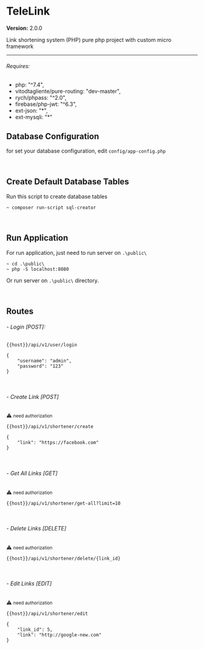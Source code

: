 <h1>TeleLink</h1>

**Version:**
<span>2.0.0</span>

<p>Link shortening system (PHP) pure php project with custom micro framework</p>

----

<h6>Requires:</h6>

<ul>
    <li>php: "^7.4",</li>
    <li>vitodtagliente/pure-routing: "dev-master",</li>
    <li>rych/phpass: "^2.0",</li>
    <li>firebase/php-jwt: "^6.3",</li>
    <li>ext-json: "*",</li>
    <li>ext-mysqli: "*"</li>
</ul>

<h2>Database Configuration</h2>

for set your database configuration, edit `config/app-config.php`

<br/>

<h2>Create Default Database Tables</h2>

Run this script to create database tables
```
~ composer run-script sql-creator
```

<br/>

<h2>Run Application</h2>

For run application, just need to run server on `.\public\`
```
~ cd .\public\
~ php -S localhost:8080
```
Or run server on `.\public\` directory.

<br/>

<h2>Routes</h2>

<h6>- Login [POST]:</h6>

```
{{host}}/api/v1/user/login
```
```
{
    "username": "admin",
    "password": "123"
}
```

<br>

<h6>- Create Link [POST]</h6>

:warning: <small>need authorization</small>
```
{{host}}/api/v1/shortener/create
```
```
{
    "link": "https://facebook.com"
}
```

<br>

<h6>- Get All Links [GET]</h6>

:warning: <small>need authorization</small>
```
{{host}}/api/v1/shortener/get-all?limit=10
```

<br>

<h6>- Delete Links [DELETE]</h6>

:warning: <small>need authorization</small>
```
{{host}}/api/v1/shortener/delete/{link_id}
```

<br>

<h6>- Edit Links [EDIT]</h6>

:warning: <small>need authorization</small>
```
{{host}}/api/v1/shortener/edit
```
```
{
    "link_id": 5,
    "link": "http://google-new.com"
}
```